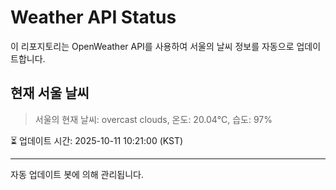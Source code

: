 
# Weather API Status

이 리포지토리는 OpenWeather API를 사용하여 서울의 날씨 정보를 자동으로 업데이트합니다.

## 현재 서울 날씨
> 서울의 현재 날씨: overcast clouds, 온도: 20.04°C, 습도: 97%

⏳ 업데이트 시간: 2025-10-11 10:21:00 (KST)

---
자동 업데이트 봇에 의해 관리됩니다.

